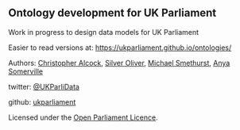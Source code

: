 Ontology development for UK Parliament
--------------------------------------

Work in progress to design data models for UK Parliament

Easier to read versions at: https://ukparliament.github.io/ontologies/

Authors: [Christopher Alcock](https://twitter.com/chrisalcockdev), [Silver Oliver](https://twitter.com/silveroliver), [Michael Smethurst](https://twitter.com/fantasticlife), [Anya Somerville](https://twitter.com/bitten_)

twitter: [@UKParliData](https://twitter.com/ukparlidata)

github: [ukparliament](https://github.com/ukparliament)





Licensed under the [Open Parliament Licence](http://www.parliament.uk/site-information/copyright/open-parliament-licence/).
